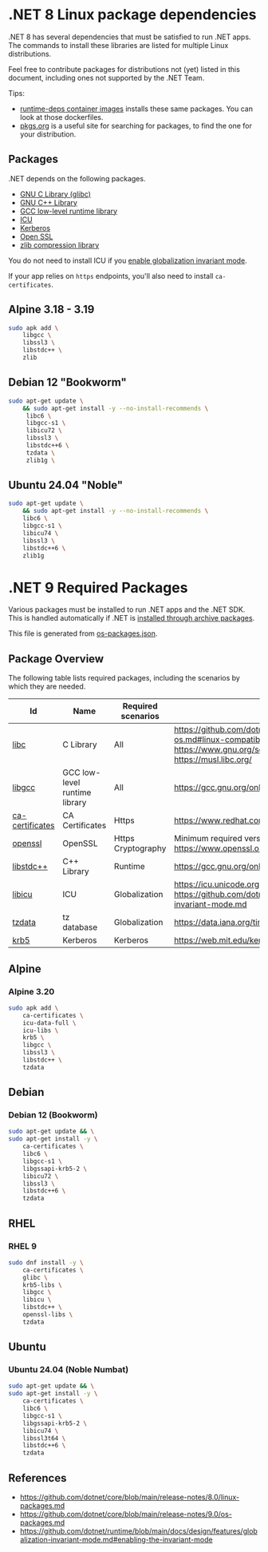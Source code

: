 # .NET 8 Linux package dependencies

.NET 8 has several dependencies that must be satisfied to run .NET apps. The commands to install these libraries are listed for multiple Linux distributions.

Feel free to contribute packages for distributions not (yet) listed in this document, including ones not supported by the .NET Team.

Tips:

- [runtime-deps container images](https://github.com/dotnet/dotnet-docker/tree/main/src/runtime-deps) installs these same packages. You can look at those dockerfiles.
- [pkgs.org](https://pkgs.org/) is a useful site for searching for packages, to find the one for your distribution.

## Packages

.NET depends on the following packages.

- [GNU C Library (glibc)](https://www.gnu.org/software/libc/libc.html)
- [GNU C++ Library](https://gcc.gnu.org/onlinedocs/libstdc++/)
- [GCC low-level runtime library](https://gcc.gnu.org/onlinedocs/gccint/Libgcc.html)
- [ICU](http://site.icu-project.org/)
- [Kerberos](http://web.mit.edu/kerberos/)
- [Open SSL](https://www.openssl.org/)
- [zlib compression library](https://www.zlib.net/)

You do not need to install ICU if you [enable globalization invariant mode](https://github.com/dotnet/runtime/blob/main/docs/design/features/globalization-invariant-mode.md#enabling-the-invariant-mode).

If your app relies on `https` endpoints, you'll also need to install `ca-certificates`.

## Alpine 3.18 - 3.19

```bash
sudo apk add \
    libgcc \
    libssl3 \
    libstdc++ \
    zlib
```

## Debian 12 "Bookworm"

```bash
sudo apt-get update \
    && sudo apt-get install -y --no-install-recommends \
     libc6 \
     libgcc-s1 \
     libicu72 \
     libssl3 \
     libstdc++6 \
     tzdata \
     zlib1g \
```

## Ubuntu 24.04 "Noble"

```bash
sudo apt-get update \
    && sudo apt-get install -y --no-install-recommends \
    libc6 \
    libgcc-s1 \
    libicu74 \
    libssl3 \
    libstdc++6 \
    zlib1g 
```


# .NET 9 Required Packages

Various packages must be installed to run .NET apps and the .NET SDK. This is handled automatically if .NET is [installed through archive packages](../../linux.md).

This file is generated from [os-packages.json](os-packages.json).

## Package Overview

The following table lists required packages, including the scenarios by which they are needed.

Id              | Name      | Required scenarios | Notes
--------------- | --------- | ------------- | ------------------------------
[libc][0]       | C Library | All           | https://github.com/dotnet/core/blob/main/release-notes/9.0/supported-os.md#linux-compatibility<br>https://www.gnu.org/software/libc/libc.html<br>https://musl.libc.org/
[libgcc][1]     | GCC low-level runtime library | All | https://gcc.gnu.org/onlinedocs/gccint/Libgcc.html
[ca-certificates][2] | CA Certificates | Https | https://www.redhat.com/sysadmin/ca-certificates-cli
[openssl][3]    | OpenSSL   | Https<br>Cryptography | Minimum required version 1.1.1<br>https://www.openssl.org/
[libstdc++][4]  | C++ Library | Runtime     | https://gcc.gnu.org/onlinedocs/libstdc++/
[libicu][5]     | ICU       | Globalization | https://icu.unicode.org<br>https://github.com/dotnet/runtime/blob/main/docs/design/features/globalization-invariant-mode.md
[tzdata][6]     | tz database | Globalization | https://data.iana.org/time-zones/tz-link.html
[krb5][7]       | Kerberos  | Kerberos      | https://web.mit.edu/kerberos

[0]: https://pkgs.org/search/?q=libc
[1]: https://pkgs.org/search/?q=libgcc
[2]: https://pkgs.org/search/?q=ca-certificates
[3]: https://pkgs.org/search/?q=openssl
[4]: https://pkgs.org/search/?q=libstdc++
[5]: https://pkgs.org/search/?q=libicu
[6]: https://pkgs.org/search/?q=tzdata
[7]: https://pkgs.org/search/?q=krb5

## Alpine

### Alpine 3.20

```bash
sudo apk add \
    ca-certificates \
    icu-data-full \
    icu-libs \
    krb5 \
    libgcc \
    libssl3 \
    libstdc++ \
    tzdata
```

## Debian

### Debian 12 (Bookworm)

```bash
sudo apt-get update && \
sudo apt-get install -y \
    ca-certificates \
    libc6 \
    libgcc-s1 \
    libgssapi-krb5-2 \
    libicu72 \
    libssl3 \
    libstdc++6 \
    tzdata
```

## RHEL

### RHEL 9

```bash
sudo dnf install -y \
    ca-certificates \
    glibc \
    krb5-libs \
    libgcc \
    libicu \
    libstdc++ \
    openssl-libs \
    tzdata
```

## Ubuntu

### Ubuntu 24.04 (Noble Numbat)

```bash
sudo apt-get update && \
sudo apt-get install -y \
    ca-certificates \
    libc6 \
    libgcc-s1 \
    libgssapi-krb5-2 \
    libicu74 \
    libssl3t64 \
    libstdc++6 \
    tzdata
```

## References

- https://github.com/dotnet/core/blob/main/release-notes/8.0/linux-packages.md
- https://github.com/dotnet/core/blob/main/release-notes/9.0/os-packages.md
- https://github.com/dotnet/runtime/blob/main/docs/design/features/globalization-invariant-mode.md#enabling-the-invariant-mode

